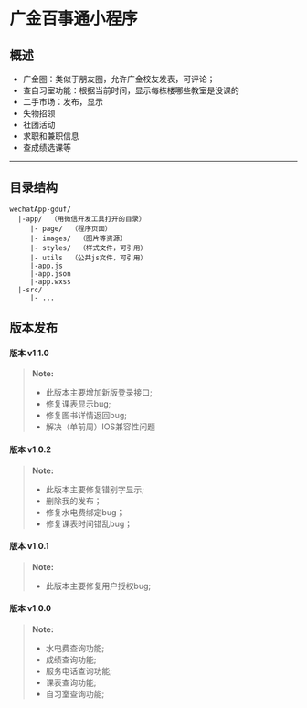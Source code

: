 广金百事通小程序  
=====

## 概述

 - 广金圈：类似于朋友圈，允许广金校友发表，可评论；
 - 查自习室功能：根据当前时间，显示每栋楼哪些教室是没课的
 - 二手市场：发布，显示
 - 失物招领
 - 社团活动
 - 求职和兼职信息
 - 查成绩选课等
 
 ----------
 
## 目录结构
 ```
 wechatApp-gduf/
   |-app/  （用微信开发工具打开的目录）
      |- page/  （程序页面）
      |- images/  （图片等资源）
      |- styles/  （样式文件，可引用）
      |- utils  （公共js文件，可引用）
      |-app.js
      |-app.json
      |-app.wxss
   |-src/
      |- ...
 ```
## 版本发布

#### <i class="icon-file"></i> 版本 v1.1.0
> **Note:**
> - 此版本主要增加新版登录接口;
> - 修复课表显示bug;
> - 修复图书详情返回bug;
> - 解决（单前周）IOS兼容性问题

#### <i class="icon-file"></i> 版本 v1.0.2
> **Note:**
> - 此版本主要修复错别字显示;
> - 删除我的发布；
> - 修复水电费绑定bug；
> - 修复课表时间错乱bug；


#### <i class="icon-file"></i> 版本 v1.0.1
> **Note:**
> - 此版本主要修复用户授权bug;



#### <i class="icon-file"></i> 版本 v1.0.0
> **Note:**
> - 水电费查询功能;
> - 成绩查询功能;
> - 服务电话查询功能;
> - 课表查询功能;
> - 自习室查询功能;



